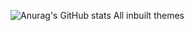 ![Anurag's GitHub stats](https://github-readme-stats.vercel.app/api?NakaoMD=anuraghazra&show_icons=true&theme=radical)
All inbuilt themes
